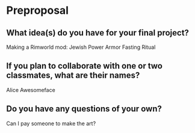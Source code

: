 # Preproposal

## What idea(s) do you have for your final project?

Making a Rimworld mod:
Jewish Power Armor
Fasting Ritual

## If you plan to collaborate with one or two classmates, what are their names?

Alice Awesomeface

## Do you have any questions of your own?
Can I pay someone to make the art?
